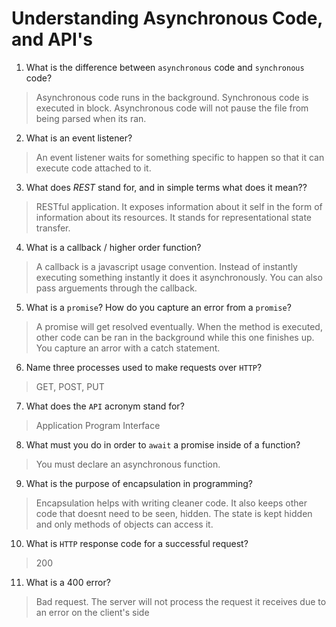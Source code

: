 # Understanding Asynchronous Code, and API's
01. What is the difference between `asynchronous` code and `synchronous` code?

  > Asynchronous code runs in the background. Synchronous code is executed in block. Asynchronous code will not pause the file from being parsed when its ran.

02. What is an event listener?

  > An event listener waits for something specific to happen so that it can execute code attached to it.

03. What does *REST* stand for, and in simple terms what does it mean??

  > RESTful application. It exposes information about it self in the form of information about its resources. It stands for representational state transfer.

04. What is a callback / higher order function?

  > A callback is a javascript usage convention. Instead of instantly executing something instantly it does it asynchronously. You can also pass arguements through the callback.

05. What is a `promise`? How do you capture an error from a `promise`?

  > A promise will get resolved eventually. When the method is executed, other code can be ran in the background while this one finishes up. You capture an arror with a catch statement.

06. Name three processes used to make requests over `HTTP`?

  > GET, POST, PUT

07. What does the `API` acronym stand for?

  > Application Program Interface

08. What must you do in order to `await` a promise inside of a function?

  > You must declare an asynchronous function.

09. What is the purpose of encapsulation in programming?

  > Encapsulation helps with writing cleaner code. It also keeps other code that doesnt need to be seen, hidden. The state is kept hidden and only methods of objects can access it.

10. What is `HTTP` response code for a successful request?

  > 200

11. What is a 400 error?

  > Bad request. The server will not process the request it receives due to an error on the client's side
